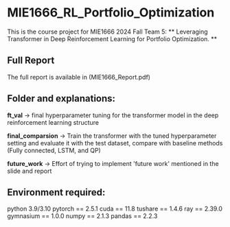 # MIE1666_RL_Portfolio_Optimization
This is the course project for MIE1666 2024 Fall Team 5: ** Leveraging Transformer in Deep Reinforcement Learning for Portfolio Optimization. **

## Full Report
The full report is available in (MIE1666_Report.pdf)

## Folder and explanations:

**ft_val** -> final hyperparameter tuning for the transformer model in the deep reinforcement learning structure 

**final_comparsion** -> Train the transformer with the tuned hyperparameter setting and evaluate it with the test dataset, compare with baseline methods (Fully connected, LSTM, and QP)

**future_work** -> Effort of trying to implement 'future work' mentioned in the slide and report

## Environment required:
python 3.9/3.10
pytorch == 2.5.1
cuda == 11.8
tushare == 1.4.6
ray == 2.39.0
gymnasium == 1.0.0
numpy == 2.1.3
pandas == 2.2.3

